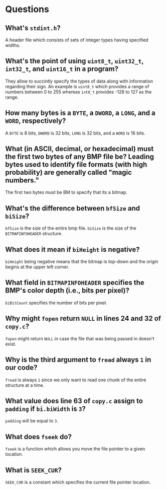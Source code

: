 # Questions

## What's `stdint.h`?

A header file which consists of sets of integer types having specified widths.

## What's the point of using `uint8_t`, `uint32_t`, `int32_t`, and `uint16_t` in a program?

They allow to succintly specify the types of data along with information regarding their sign. An example is `uint8_t` which provides a range of numbers between 0 to 255 whereas `int8_t` provides -128 to 127 as the range.

## How many bytes is a `BYTE`, a `DWORD`, a `LONG`, and a `WORD`, respectively?

A `BYTE` is 8 bits, `DWORD` is 32 bits, `LONG` is 32 bits, and a `WORD` is 16 bits.

## What (in ASCII, decimal, or hexadecimal) must the first two bytes of any BMP file be? Leading bytes used to identify file formats (with high probability) are generally called "magic numbers."

The first two bytes must be BM to specify that its a bitmap.

## What's the difference between `bfSize` and `biSize`?

`bfSize` is the size of the entire bmp file. `biSize` is the size of the `BITMAPINFOHEADER` structure.

## What does it mean if `biHeight` is negative?

`biHeight` being negative means that the bitmap is top-down and the origin begins at the upper left corner.

## What field in `BITMAPINFOHEADER` specifies the BMP's color depth (i.e., bits per pixel)?

`biBitCount` specifies the number of bits per pixel.

## Why might `fopen` return `NULL` in lines 24 and 32 of `copy.c`?

`fopen` might return `NULL` in case the file that was being passed in doesn't exist.

## Why is the third argument to `fread` always `1` in our code?

`fread` is always `1` since we only want to read one chunk of the entire structure at a time.

## What value does line 63 of `copy.c` assign to `padding` if `bi.biWidth` is `3`?

`padding` will be equal to `3`.

## What does `fseek` do?

`fseek` is a function which allows you move the file pointer to a given location.

## What is `SEEK_CUR`?

`SEEK_CUR` is a constant which specifies the current file pointer location.
